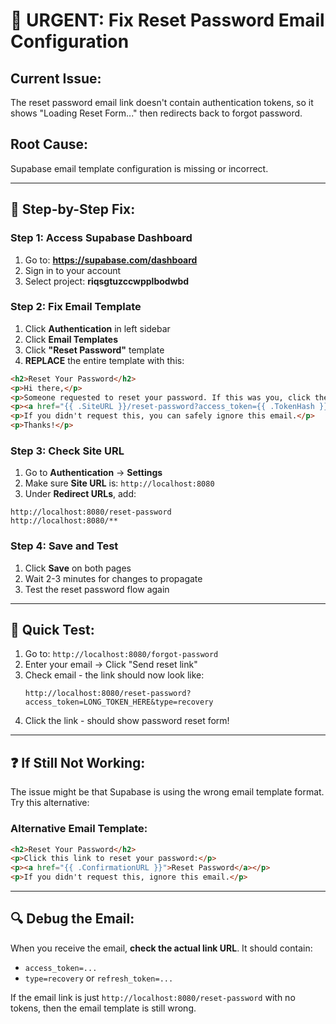 # 🚨 URGENT: Fix Reset Password Email Configuration

## **Current Issue:**
The reset password email link doesn't contain authentication tokens, so it shows "Loading Reset Form..." then redirects back to forgot password.

## **Root Cause:**
Supabase email template configuration is missing or incorrect.

---

## **🔧 Step-by-Step Fix:**

### **Step 1: Access Supabase Dashboard**
1. Go to: **https://supabase.com/dashboard**
2. Sign in to your account
3. Select project: **riqsgtuzccwpplbodwbd**

### **Step 2: Fix Email Template**
1. Click **Authentication** in left sidebar
2. Click **Email Templates** 
3. Click **"Reset Password"** template
4. **REPLACE** the entire template with this:

```html
<h2>Reset Your Password</h2>
<p>Hi there,</p>
<p>Someone requested to reset your password. If this was you, click the link below to reset your password:</p>
<p><a href="{{ .SiteURL }}/reset-password?access_token={{ .TokenHash }}&type=recovery">Reset Password</a></p>
<p>If you didn't request this, you can safely ignore this email.</p>
<p>Thanks!</p>
```

### **Step 3: Check Site URL**
1. Go to **Authentication** → **Settings**
2. Make sure **Site URL** is: `http://localhost:8080`
3. Under **Redirect URLs**, add:
```
http://localhost:8080/reset-password
http://localhost:8080/**
```

### **Step 4: Save and Test**
1. Click **Save** on both pages
2. Wait 2-3 minutes for changes to propagate
3. Test the reset password flow again

---

## **🧪 Quick Test:**

1. Go to: `http://localhost:8080/forgot-password`
2. Enter your email → Click "Send reset link"
3. Check email - the link should now look like:
   ```
   http://localhost:8080/reset-password?access_token=LONG_TOKEN_HERE&type=recovery
   ```
4. Click the link - should show password reset form!

---

## **❓ If Still Not Working:**

The issue might be that Supabase is using the wrong email template format. Try this alternative:

### **Alternative Email Template:**
```html
<h2>Reset Your Password</h2>
<p>Click this link to reset your password:</p>
<p><a href="{{ .ConfirmationURL }}">Reset Password</a></p>
<p>If you didn't request this, ignore this email.</p>
```

---

## **🔍 Debug the Email:**
When you receive the email, **check the actual link URL**. It should contain:
- `access_token=...` 
- `type=recovery` or `refresh_token=...`

If the email link is just `http://localhost:8080/reset-password` with no tokens, then the email template is still wrong.

